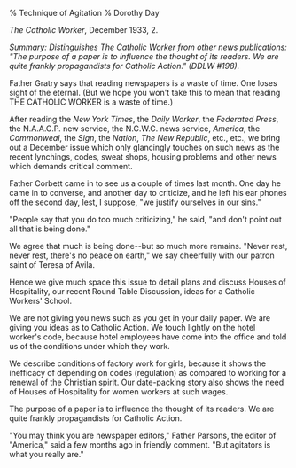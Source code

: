 % Technique of Agitation
% Dorothy Day

*The Catholic Worker*, December 1933, 2.

_Summary: Distinguishes *The Catholic Worker* from other news
publications: "The purpose of a paper is to influence the thought of its
readers. We are quite frankly propagandists for Catholic Action." (DDLW
\#198)._

Father Gratry says that reading newspapers is a waste of time. One loses
sight of the eternal. (But we hope you won't take this to mean that
reading THE CATHOLIC WORKER is a waste of time.)

After reading the *New York Times*, the *Daily Worker*, the *Federated
Press*, the N.A.A.C.P. new service, the N.C.W.C. news service,
*America*, the *Commonweal*, the *Sign*, the *Nation*, *The New
Republic*, etc., etc., we bring out a December issue which only
glancingly touches on such news as the recent lynchings, codes, sweat
shops, housing problems and other news which demands critical comment.

Father Corbett came in to see us a couple of times last month. One day
he came in to converse, and another day to criticize, and he left his
ear phones off the second day, lest, I suppose, "we justify ourselves in
our sins."

"People say that you do too much criticizing," he said, "and don't point
out all that is being done."

We agree that much is being done--but so much more remains. "Never rest,
never rest, there's no peace on earth," we say cheerfully with our
patron saint of Teresa of Avila.

Hence we give much space this issue to detail plans and discuss Houses
of Hospitality, our recent Round Table Discussion, ideas for a Catholic
Workers' School.

We are not giving you news such as you get in your daily paper. We are
giving you ideas as to Catholic Action. We touch lightly on the hotel
worker's code, because hotel employees have come into the office and
told us of the conditions under which they work.

We describe conditions of factory work for girls, because it shows the
inefficacy of depending on codes (regulation) as compared to working for
a renewal of the Christian spirit. Our date-packing story also shows the
need of Houses of Hospitality for women workers at such wages.

The purpose of a paper is to influence the thought of its readers. We
are quite frankly propagandists for Catholic Action.

"You may think you are newspaper editors," Father Parsons, the editor of
"America," said a few months ago in friendly comment. "But agitators is
what you really are."
